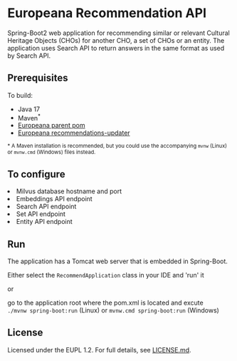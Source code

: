 # Europeana Recommendation API

Spring-Boot2 web application for recommending similar or relevant Cultural Heritage Objects (CHOs) for
another CHO, a set of CHOs or an entity.
The application uses Search API to return answers in the same format as used by Search API.

## Prerequisites
To build:
 * Java 17
 * Maven<sup>*</sup> 
 * [Europeana parent pom](https://github.com/europeana/europeana-parent-pom)
 * [Europeana recommendations-updater](https://github.com/europeana/recommendations-updater)

<sup>* A Maven installation is recommended, but you could use the accompanying `mvnw` (Linux) or `mvnw.cmd` (Windows)
files instead.


## To configure
  <li>Milvus database hostname and port</li>
  <li>Embeddings API endpoint</li> 
  <li>Search API endpoint</li> 
  <li>Set API endpoint</li>
  <li>Entity API endpoint</li> 

  
 ## Run
 
 The application has a Tomcat web server that is embedded in Spring-Boot.
 
 Either select the `RecommendApplication` class in your IDE and 'run' it
 
 or 
 
 go to the application root where the pom.xml is located and excute  
 `./mvnw spring-boot:run` (Linux) or `mvnw.cmd spring-boot:run` (Windows)
 
 
 ## License
 
 Licensed under the EUPL 1.2. For full details, see [LICENSE.md](LICENSE.md).